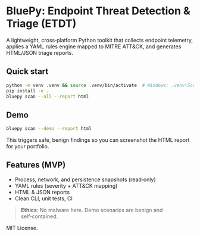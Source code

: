 
# BluePy: Endpoint Threat Detection & Triage (ETDT)

A lightweight, cross‑platform Python toolkit that collects endpoint telemetry,
applies a YAML rules engine mapped to MITRE ATT&CK, and generates HTML/JSON triage reports.

## Quick start
```bash
python -m venv .venv && source .venv/bin/activate  # Windows: .venv\Scripts\activate
pip install -e .
bluepy scan --all --report html
```

## Demo
```bash
bluepy scan --demo --report html
```
This triggers safe, benign findings so you can screenshot the HTML report for your portfolio.

## Features (MVP)
- Process, network, and persistence snapshots (read‑only)
- YAML rules (severity + ATT&CK mapping)
- HTML & JSON reports
- Clean CLI, unit tests, CI

> **Ethics**: No malware here. Demo scenarios are benign and self‑contained.

MIT License.
